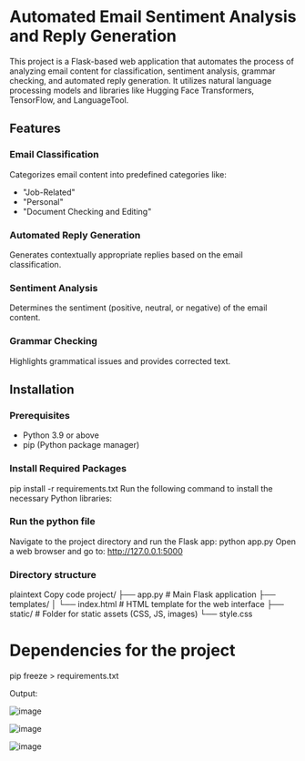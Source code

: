 # Automated Email Sentiment Analysis and Reply Generation

This project is a Flask-based web application that automates the process of analyzing email content for classification, sentiment analysis, grammar checking, and automated reply generation. It utilizes natural language processing models and libraries like Hugging Face Transformers, TensorFlow, and LanguageTool.

## Features

### Email Classification
Categorizes email content into predefined categories like:
- "Job-Related"
- "Personal"
- "Document Checking and Editing"

### Automated Reply Generation
Generates contextually appropriate replies based on the email classification.

### Sentiment Analysis
Determines the sentiment (positive, neutral, or negative) of the email content.

### Grammar Checking
Highlights grammatical issues and provides corrected text.

## Installation

### Prerequisites
- Python 3.9 or above
- pip (Python package manager)
  
### Install Required Packages
pip install -r requirements.txt
Run the following command to install the necessary Python libraries:

### Run the  python file 
Navigate to the project directory and run the Flask app:
python app.py
Open a web browser and go to:
http://127.0.0.1:5000

### Directory structure
plaintext
Copy code
project/
├── app.py                # Main Flask application
├── templates/
│   └── index.html        # HTML template for the web interface
├── static/               # Folder for static assets (CSS, JS, images)
└── style.css 
# Dependencies for the project
pip freeze > requirements.txt



Output:

![image](https://github.com/user-attachments/assets/012855b2-35bf-4814-9078-ebc5f57b7b47)

![image](https://github.com/user-attachments/assets/a1f0f729-8117-473e-9f22-931edb2da554)

![image](https://github.com/user-attachments/assets/5e27cf0c-4fe8-4b22-84bc-4ea2fcd65ad9)









